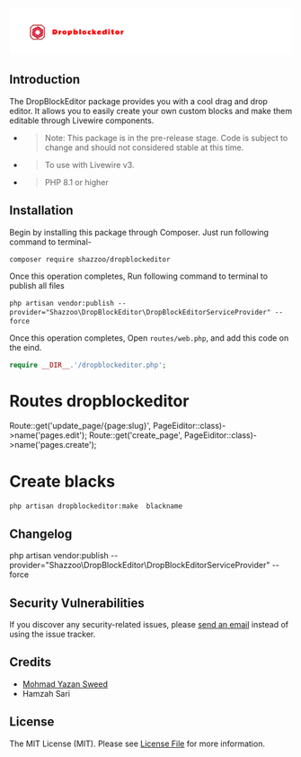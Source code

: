 <p><img src="./logos/logo1.svg" alt="Logo DropBlockEditor"></p>


## Introduction

The DropBlockEditor package provides you with a cool drag and drop editor. It allows you to easily create your own custom blocks and make them editable through Livewire components.

- > Note: This package is in the pre-release stage. Code is subject to change and should not considered stable at this time.
- > To use with Livewire v3.
- > PHP 8.1 or higher

## Installation

 Begin by installing this package through Composer. Just run following command to terminal-

```shell script
composer require shazzoo/dropblockeditor
```

 Once this operation completes,  Run  following command to terminal to publish all files

 ```shell script
php artisan vendor:publish --provider="Shazzoo\DropBlockEditor\DropBlockEditorServiceProvider" --force
```

 Once this operation completes, Open `routes/web.php`, and add this code on the eind.

```php
require __DIR__.'/dropblockeditor.php';
```

# Routes dropblockeditor

Route::get('update_page/{page:slug}', PageEiditor::class)->name('pages.edit');
Route::get('create_page', PageEiditor::class)->name('pages.create');

# Create blacks

 ```shell script
php artisan dropblockeditor:make  blackname
```

## Changelog

php artisan vendor:publish --provider="Shazzoo\DropBlockEditor\DropBlockEditorServiceProvider" --force

## Security Vulnerabilities

If you discover any security-related issues, please [send an email](https://vanrossum.dev/en/contact) instead of using the issue tracker.

## Credits

- [Mohmad Yazan Sweed](https://github.com/ps200735)
- Hamzah Sari

## License

The MIT License (MIT). Please see [License File](LICENSE.md) for more information.
